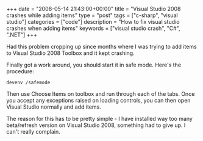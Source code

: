 +++
date = "2008-05-14 21:43:00+00:00"
title = "Visual Studio 2008 crashes while adding items"
type = "post"
tags = ["c-sharp", "visual studio"]
categories = ["code"]
description = "How to fix visual studio crashes when adding items"
keywords = ["visual studio crash", "C#", ".NET"]
+++


Had this problem cropping up since months where I was trying to add items to Visual Studio 2008 Toolbox and it kept crashing.

Finally got a work around, you should start it in safe mode. Here's the procedure:

    
    devenv /safemode


Then use Choose Items on toolbox and run through each of the tabs. Once you
accept any exceptions raised on loading controls, you can then open Visual
Studio normally and add items.

The reason for this has to be pretty simple - I have installed way too many beta/refresh version on Visual Studio 2008, something had to give up. I can't really complain.
